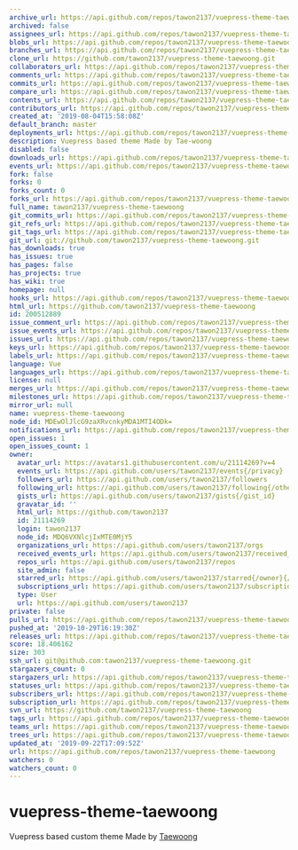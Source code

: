 ```yaml
---
archive_url: https://api.github.com/repos/tawon2137/vuepress-theme-taewoong/{archive_format}{/ref}
archived: false
assignees_url: https://api.github.com/repos/tawon2137/vuepress-theme-taewoong/assignees{/user}
blobs_url: https://api.github.com/repos/tawon2137/vuepress-theme-taewoong/git/blobs{/sha}
branches_url: https://api.github.com/repos/tawon2137/vuepress-theme-taewoong/branches{/branch}
clone_url: https://github.com/tawon2137/vuepress-theme-taewoong.git
collaborators_url: https://api.github.com/repos/tawon2137/vuepress-theme-taewoong/collaborators{/collaborator}
comments_url: https://api.github.com/repos/tawon2137/vuepress-theme-taewoong/comments{/number}
commits_url: https://api.github.com/repos/tawon2137/vuepress-theme-taewoong/commits{/sha}
compare_url: https://api.github.com/repos/tawon2137/vuepress-theme-taewoong/compare/{base}...{head}
contents_url: https://api.github.com/repos/tawon2137/vuepress-theme-taewoong/contents/{+path}
contributors_url: https://api.github.com/repos/tawon2137/vuepress-theme-taewoong/contributors
created_at: '2019-08-04T15:58:08Z'
default_branch: master
deployments_url: https://api.github.com/repos/tawon2137/vuepress-theme-taewoong/deployments
description: Vuepress based theme Made by Tae-woong
disabled: false
downloads_url: https://api.github.com/repos/tawon2137/vuepress-theme-taewoong/downloads
events_url: https://api.github.com/repos/tawon2137/vuepress-theme-taewoong/events
fork: false
forks: 0
forks_count: 0
forks_url: https://api.github.com/repos/tawon2137/vuepress-theme-taewoong/forks
full_name: tawon2137/vuepress-theme-taewoong
git_commits_url: https://api.github.com/repos/tawon2137/vuepress-theme-taewoong/git/commits{/sha}
git_refs_url: https://api.github.com/repos/tawon2137/vuepress-theme-taewoong/git/refs{/sha}
git_tags_url: https://api.github.com/repos/tawon2137/vuepress-theme-taewoong/git/tags{/sha}
git_url: git://github.com/tawon2137/vuepress-theme-taewoong.git
has_downloads: true
has_issues: true
has_pages: false
has_projects: true
has_wiki: true
homepage: null
hooks_url: https://api.github.com/repos/tawon2137/vuepress-theme-taewoong/hooks
html_url: https://github.com/tawon2137/vuepress-theme-taewoong
id: 200512889
issue_comment_url: https://api.github.com/repos/tawon2137/vuepress-theme-taewoong/issues/comments{/number}
issue_events_url: https://api.github.com/repos/tawon2137/vuepress-theme-taewoong/issues/events{/number}
issues_url: https://api.github.com/repos/tawon2137/vuepress-theme-taewoong/issues{/number}
keys_url: https://api.github.com/repos/tawon2137/vuepress-theme-taewoong/keys{/key_id}
labels_url: https://api.github.com/repos/tawon2137/vuepress-theme-taewoong/labels{/name}
language: Vue
languages_url: https://api.github.com/repos/tawon2137/vuepress-theme-taewoong/languages
license: null
merges_url: https://api.github.com/repos/tawon2137/vuepress-theme-taewoong/merges
milestones_url: https://api.github.com/repos/tawon2137/vuepress-theme-taewoong/milestones{/number}
mirror_url: null
name: vuepress-theme-taewoong
node_id: MDEwOlJlcG9zaXRvcnkyMDA1MTI4ODk=
notifications_url: https://api.github.com/repos/tawon2137/vuepress-theme-taewoong/notifications{?since,all,participating}
open_issues: 1
open_issues_count: 1
owner:
  avatar_url: https://avatars1.githubusercontent.com/u/21114269?v=4
  events_url: https://api.github.com/users/tawon2137/events{/privacy}
  followers_url: https://api.github.com/users/tawon2137/followers
  following_url: https://api.github.com/users/tawon2137/following{/other_user}
  gists_url: https://api.github.com/users/tawon2137/gists{/gist_id}
  gravatar_id: ''
  html_url: https://github.com/tawon2137
  id: 21114269
  login: tawon2137
  node_id: MDQ6VXNlcjIxMTE0MjY5
  organizations_url: https://api.github.com/users/tawon2137/orgs
  received_events_url: https://api.github.com/users/tawon2137/received_events
  repos_url: https://api.github.com/users/tawon2137/repos
  site_admin: false
  starred_url: https://api.github.com/users/tawon2137/starred{/owner}{/repo}
  subscriptions_url: https://api.github.com/users/tawon2137/subscriptions
  type: User
  url: https://api.github.com/users/tawon2137
private: false
pulls_url: https://api.github.com/repos/tawon2137/vuepress-theme-taewoong/pulls{/number}
pushed_at: '2019-10-29T16:19:30Z'
releases_url: https://api.github.com/repos/tawon2137/vuepress-theme-taewoong/releases{/id}
score: 18.406162
size: 303
ssh_url: git@github.com:tawon2137/vuepress-theme-taewoong.git
stargazers_count: 0
stargazers_url: https://api.github.com/repos/tawon2137/vuepress-theme-taewoong/stargazers
statuses_url: https://api.github.com/repos/tawon2137/vuepress-theme-taewoong/statuses/{sha}
subscribers_url: https://api.github.com/repos/tawon2137/vuepress-theme-taewoong/subscribers
subscription_url: https://api.github.com/repos/tawon2137/vuepress-theme-taewoong/subscription
svn_url: https://github.com/tawon2137/vuepress-theme-taewoong
tags_url: https://api.github.com/repos/tawon2137/vuepress-theme-taewoong/tags
teams_url: https://api.github.com/repos/tawon2137/vuepress-theme-taewoong/teams
trees_url: https://api.github.com/repos/tawon2137/vuepress-theme-taewoong/git/trees{/sha}
updated_at: '2019-09-22T17:09:52Z'
url: https://api.github.com/repos/tawon2137/vuepress-theme-taewoong
watchers: 0
watchers_count: 0
---
```

# vuepress-theme-taewoong
Vuepress based custom theme Made by [Taewoong](https://github.com/tawon2137)
